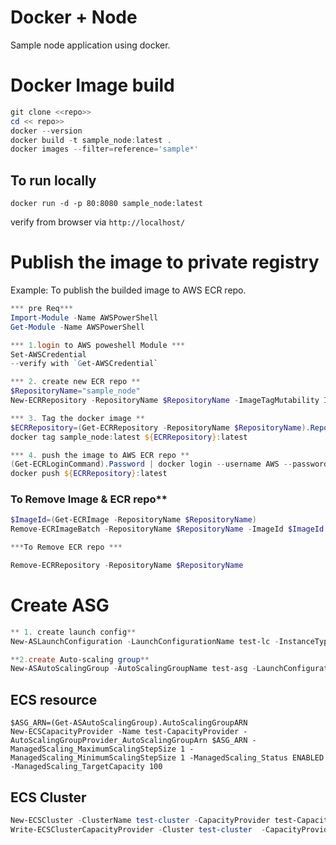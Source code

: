# Docker + Node 
Sample node application using docker.

# Docker Image build

```powershell
git clone <<repo>>
cd << repo>>
docker --version
docker build -t sample_node:latest .
docker images --filter=reference='sample*'
```

## To run locally 

```
docker run -d -p 80:8080 sample_node:latest
```
verify from browser via `http://localhost/`

# Publish the image to **private registry**

Example: To publish the builded image to AWS ECR repo.

```powershell
*** pre Req***
Import-Module -Name AWSPowerShell
Get-Module -Name AWSPowerShell

*** 1.login to AWS poweshell Module ***
Set-AWSCredential 
--verify with `Get-AWSCredential`

*** 2. create new ECR repo **
$RepositoryName="sample_node"
New-ECRRepository -RepositoryName $RepositoryName -ImageTagMutability IMMUTABLE -ImageScanningConfiguration_ScanOnPush $true

*** 3. Tag the docker image **
$ECRRepository=(Get-ECRRepository -RepositoryName $RepositoryName).RepositoryUri
docker tag sample_node:latest ${ECRRepository}:latest

*** 4. push the image to AWS ECR repo **
(Get-ECRLoginCommand).Password | docker login --username AWS --password-stdin (Get-ECRLoginCommand).Endpoint
docker push ${ECRRepository}:latest

```

###  To Remove Image & ECR repo**

```powershell
$ImageId=(Get-ECRImage -RepositoryName $RepositoryName)
Remove-ECRImageBatch -RepositoryName $RepositoryName -ImageId $ImageId

***To Remove ECR repo ***

Remove-ECRRepository -RepositoryName $RepositoryName
```

# Create ASG 

```powershell
** 1. create launch config**
New-ASLaunchConfiguration -LaunchConfigurationName test-lc -InstanceType "t2.micro" -ImageId "ami-0970010f37c4f9c8d" -SecurityGroup "sg-082bb5832a24d0333" -IamInstanceProfile "ecsInstanceRole" -AssociatePublicIpAddress $true -EbsOptimized $true

**2.create Auto-scaling group**
New-ASAutoScalingGroup -AutoScalingGroupName test-asg -LaunchConfigurationName test-lc  -DesiredCapacity 1 -MinSize 1 -MaxSize 2 -AvailabilityZone @("ap-southeast-2a", "ap-southeast-2c")
```

## ECS resource 
```
$ASG_ARN=(Get-ASAutoScalingGroup).AutoScalingGroupARN
New-ECSCapacityProvider -Name test-CapacityProvider -AutoScalingGroupProvider_AutoScalingGroupArn $ASG_ARN -ManagedScaling_MaximumScalingStepSize 1 -ManagedScaling_MinimumScalingStepSize 1 -ManagedScaling_Status ENABLED -ManagedScaling_TargetCapacity 100
```
## ECS Cluster
```powershell
New-ECSCluster -ClusterName test-cluster -CapacityProvider test-CapacityProvider -DefaultCapacityProviderStrategy
Write-ECSClusterCapacityProvider -Cluster test-cluster  -CapacityProvider test-CapacityProvider -DefaultCapacityProviderStrategy @{capacityProvider="test-CapacityProvider";weight=1;base=1}

```
